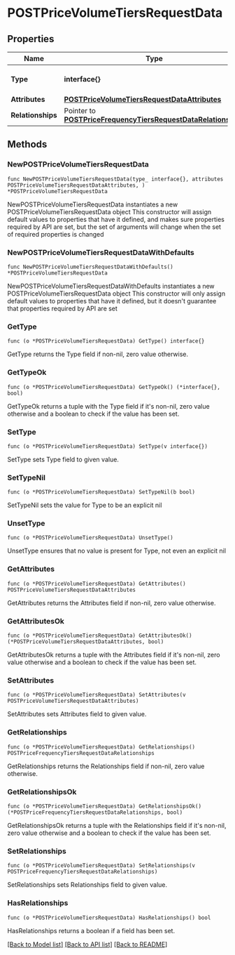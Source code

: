 # POSTPriceVolumeTiersRequestData

## Properties

Name | Type | Description | Notes
------------ | ------------- | ------------- | -------------
**Type** | **interface{}** | The resource&#39;s type | 
**Attributes** | [**POSTPriceVolumeTiersRequestDataAttributes**](POSTPriceVolumeTiersRequestDataAttributes.md) |  | 
**Relationships** | Pointer to [**POSTPriceFrequencyTiersRequestDataRelationships**](POSTPriceFrequencyTiersRequestDataRelationships.md) |  | [optional] 

## Methods

### NewPOSTPriceVolumeTiersRequestData

`func NewPOSTPriceVolumeTiersRequestData(type_ interface{}, attributes POSTPriceVolumeTiersRequestDataAttributes, ) *POSTPriceVolumeTiersRequestData`

NewPOSTPriceVolumeTiersRequestData instantiates a new POSTPriceVolumeTiersRequestData object
This constructor will assign default values to properties that have it defined,
and makes sure properties required by API are set, but the set of arguments
will change when the set of required properties is changed

### NewPOSTPriceVolumeTiersRequestDataWithDefaults

`func NewPOSTPriceVolumeTiersRequestDataWithDefaults() *POSTPriceVolumeTiersRequestData`

NewPOSTPriceVolumeTiersRequestDataWithDefaults instantiates a new POSTPriceVolumeTiersRequestData object
This constructor will only assign default values to properties that have it defined,
but it doesn't guarantee that properties required by API are set

### GetType

`func (o *POSTPriceVolumeTiersRequestData) GetType() interface{}`

GetType returns the Type field if non-nil, zero value otherwise.

### GetTypeOk

`func (o *POSTPriceVolumeTiersRequestData) GetTypeOk() (*interface{}, bool)`

GetTypeOk returns a tuple with the Type field if it's non-nil, zero value otherwise
and a boolean to check if the value has been set.

### SetType

`func (o *POSTPriceVolumeTiersRequestData) SetType(v interface{})`

SetType sets Type field to given value.


### SetTypeNil

`func (o *POSTPriceVolumeTiersRequestData) SetTypeNil(b bool)`

 SetTypeNil sets the value for Type to be an explicit nil

### UnsetType
`func (o *POSTPriceVolumeTiersRequestData) UnsetType()`

UnsetType ensures that no value is present for Type, not even an explicit nil
### GetAttributes

`func (o *POSTPriceVolumeTiersRequestData) GetAttributes() POSTPriceVolumeTiersRequestDataAttributes`

GetAttributes returns the Attributes field if non-nil, zero value otherwise.

### GetAttributesOk

`func (o *POSTPriceVolumeTiersRequestData) GetAttributesOk() (*POSTPriceVolumeTiersRequestDataAttributes, bool)`

GetAttributesOk returns a tuple with the Attributes field if it's non-nil, zero value otherwise
and a boolean to check if the value has been set.

### SetAttributes

`func (o *POSTPriceVolumeTiersRequestData) SetAttributes(v POSTPriceVolumeTiersRequestDataAttributes)`

SetAttributes sets Attributes field to given value.


### GetRelationships

`func (o *POSTPriceVolumeTiersRequestData) GetRelationships() POSTPriceFrequencyTiersRequestDataRelationships`

GetRelationships returns the Relationships field if non-nil, zero value otherwise.

### GetRelationshipsOk

`func (o *POSTPriceVolumeTiersRequestData) GetRelationshipsOk() (*POSTPriceFrequencyTiersRequestDataRelationships, bool)`

GetRelationshipsOk returns a tuple with the Relationships field if it's non-nil, zero value otherwise
and a boolean to check if the value has been set.

### SetRelationships

`func (o *POSTPriceVolumeTiersRequestData) SetRelationships(v POSTPriceFrequencyTiersRequestDataRelationships)`

SetRelationships sets Relationships field to given value.

### HasRelationships

`func (o *POSTPriceVolumeTiersRequestData) HasRelationships() bool`

HasRelationships returns a boolean if a field has been set.


[[Back to Model list]](../README.md#documentation-for-models) [[Back to API list]](../README.md#documentation-for-api-endpoints) [[Back to README]](../README.md)



